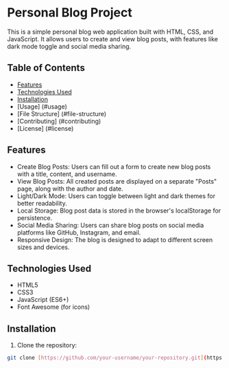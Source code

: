 # Personal Blog Project

This is a simple personal blog web application built with HTML, CSS, and JavaScript. It allows users to create and view blog posts, with features like dark mode toggle and social media sharing.

## Table of Contents

- [Features](#features)
- [Technologies Used](#technologies-used)
- [Installation](#installation)
- [Usage] (#usage)
- [File Structure] (#file-structure)
- [Contributing] (#contributing)
- [License] (#license)

## Features

- Create Blog Posts: Users can fill out a form to create new blog posts with a title, content, and username.
- View Blog Posts: All created posts are displayed on a separate "Posts" page, along with the author and date.
- Light/Dark Mode:  Users can toggle between light and dark themes for better readability.
- Local Storage: Blog post data is stored in the browser's localStorage for persistence.
- Social Media Sharing: Users can share blog posts on social media platforms like GitHub, Instagram, and email.
- Responsive Design:  The blog is designed to adapt to different screen sizes and devices.

## Technologies Used

- HTML5
- CSS3
- JavaScript (ES6+)
- Font Awesome (for icons)

## Installation

1. Clone the repository:

```bash
git clone [https://github.com/your-username/your-repository.git](https://github.com/Daniel639/my-blog)
